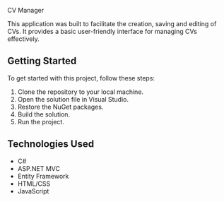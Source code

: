 CV Manager

This application was built to facilitate the creation, saving and editing of CVs. It provides a basic user-friendly interface for managing CVs effectively.

## Getting Started
To get started with this project, follow these steps: 
1. Clone the repository to your local machine.
2. Open the solution file in Visual Studio.
3. Restore the NuGet packages.
4. Build the solution.
5. Run the project.
  
## Technologies Used 
- C#
- ASP.NET MVC
- Entity Framework
- HTML/CSS
- JavaScript
